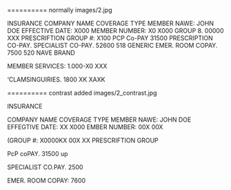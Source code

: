 ========== normally images/2.jpg

INSURANCE
COMPANY NAME COVERAGE TYPE
MEMBER NAWE: JOHN DOE EFFECTIVE DATE: X000
MEMBER NUMBER: X0 X000
GROUP 8. 00000 XXX PRESCRIFTION GROUP #: X100
PCP Co-PAY 31500 PRESCRIPTION CO-PAY.
SPECIALIST CO-PAY. 52600 518 GENERIC
EMER. ROOM COPAY. 7500 520 NAVE BRAND

MEMBER SERVICES: 1.000-X0 XXX

‘CLAMSINGUIRIES. 1800 XK XAXK

========== contrast added images/2_contrast.jpg

INSURANCE

COMPANY NAME COVERAGE TYPE
MEMBER NAWE: JOHN DOE EFFEGTIVE DATE: XX X000
EMBER NUMBER: 00X 00X

(GROUP #: X0000KX 00X XX PRESCRIFTION GROUP

PcP coPAY. 31500 up

SPECIALIST CO.PAY. 2500

EMER. ROOM COPAY: 7600